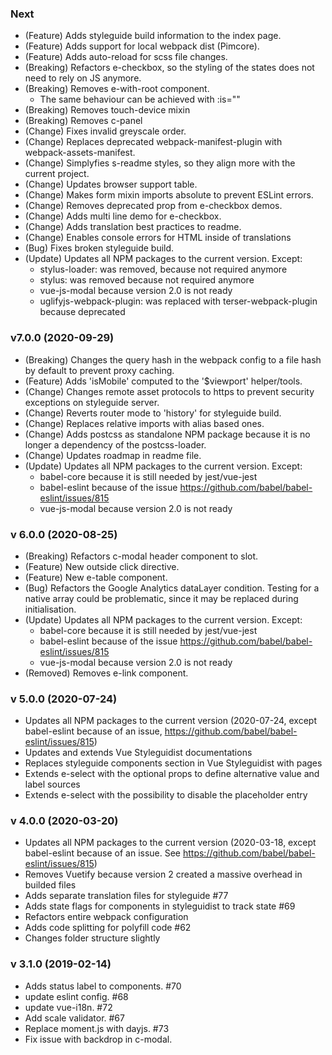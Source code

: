 ### Next
 - (Feature) Adds styleguide build information to the index page.
 - (Feature) Adds support for local webpack dist (Pimcore).
 - (Feature) Adds auto-reload for scss file changes.
 - (Breaking) Refactors e-checkbox, so the styling of the states does not need to rely on JS anymore.
 - (Breaking) Removes e-with-root component.
   - The same behaviour can be achieved with :is=""
 - (Breaking) Removes touch-device mixin
 - (Breaking) Removes c-panel  
 - (Change) Fixes invalid greyscale order.
 - (Change) Replaces deprecated webpack-manifest-plugin with webpack-assets-manifest.
 - (Change) Simplyfies s-readme styles, so they align more with the current project.
 - (Change) Updates browser support table.
 - (Change) Makes form mixin imports absolute to prevent ESLint errors.
 - (Change) Removes deprecated prop from e-checkbox demos.
 - (Change) Adds multi line demo for e-checkbox.
 - (Change) Adds translation best practices to readme.
 - (Change) Enables console errors for HTML inside of translations
 - (Bug) Fixes broken styleguide build.
 - (Update) Updates all NPM packages to the current version. Except:
   - stylus-loader: was removed, because not required anymore
   - stylus: was removed because not required anymore 
   - vue-js-modal because version 2.0 is not ready
   - uglifyjs-webpack-plugin: was replaced with terser-webpack-plugin because deprecated

### v7.0.0 (2020-09-29)
 - (Breaking) Changes the query hash in the webpack config to a file hash by default to prevent proxy caching.
 - (Feature) Adds 'isMobile' computed to the '$viewport' helper/tools.
 - (Change) Changes remote asset protocols to https to prevent security exceptions on styleguide server.
 - (Change) Reverts router mode to 'history' for styleguide build.
 - (Change) Replaces relative imports with alias based ones.
 - (Change) Adds postcss as standalone NPM package because it is no longer a dependency of the postcss-loader.
 - (Change) Updates roadmap in readme file.
 - (Update) Updates all NPM packages to the current version. Except:
   - babel-core because it is still needed by jest/vue-jest
   - babel-eslint because of the issue https://github.com/babel/babel-eslint/issues/815
   - vue-js-modal because version 2.0 is not ready

### v 6.0.0 (2020-08-25)
 - (Breaking) Refactors c-modal header component to slot.
 - (Feature) New outside click directive.
 - (Feature) New e-table component.
 - (Bug) Refactors the Google Analytics dataLayer condition. Testing for a native array could be problematic, since it may be replaced during initialisation.
 - (Update) Updates all NPM packages to the current version. Except:
   - babel-core because it is still needed by jest/vue-jest
   - babel-eslint because of the issue https://github.com/babel/babel-eslint/issues/815
   - vue-js-modal because version 2.0 is not ready
 - (Removed) Removes e-link component.

### v 5.0.0 (2020-07-24)
 - Updates all NPM packages to the current version (2020-07-24, except babel-eslint because of an issue, https://github.com/babel/babel-eslint/issues/815)
 - Updates and extends Vue Styleguidist documentations
 - Replaces styleguide components section in Vue Styleguidist with pages
 - Extends e-select with the optional props to define alternative value and label sources
 - Extends e-select with the possibility to disable the placeholder entry
 
### v 4.0.0 (2020-03-20)
 - Updates all NPM packages to the current version (2020-03-18, except babel-eslint because of an issue. See https://github.com/babel/babel-eslint/issues/815)
 - Removes Vuetify because version 2 created a massive overhead in builded files
 - Adds separate translation files for styleguide #77
 - Adds state flags for components in styleguidist to track state #69
 - Refactors entire webpack configuration
 - Adds code splitting for polyfill code #62
 - Changes folder structure slightly
 
### v 3.1.0 (2019-02-14)
 - Adds status label to components. #70
 - update eslint config. #68
 - update vue-i18n. #72
 - Add scale validator. #67
 - Replace moment.js with dayjs. #73
 - Fix issue with backdrop in c-modal.
